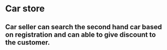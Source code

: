 # Car store
## Car seller can search the second hand car based on registration and can able to give discount to the customer.
